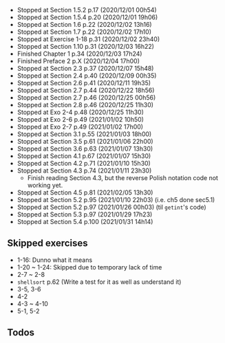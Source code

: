 - Stopped at Section 1.5.2   p.17   (2020/12/01 00h54)
- Stopped at Section 1.5.4   p.20   (2020/12/01 19h06)
- Stopped at Section 1.6     p.22   (2020/12/02 13h16)
- Stopped at Section 1.7     p.22   (2020/12/02 17h10)
- Stopped at Exercise 1-18   p.31   (2020/12/02 23h40)
- Stopped at Section 1.10    p.31   (2020/12/03 16h22)
- Finished   Chapter 1       p.34   (2020/12/03 17h24)
- Finished   Preface 2       p.X    (2020/12/04 17h00)
- Stopped at Section 2.3     p.37   (2020/12/07 15h48)
- Stopped at Section 2.4     p.40   (2020/12/09 00h35)
- Stopped at Section 2.6     p.41   (2020/12/11 19h35)
- Stopped at Section 2.7     p.44   (2020/12/22 18h56)
- Stopped at Section 2.7     p.46   (2020/12/25 00h56)
- Stopped at Section 2.8     p.46   (2020/12/25 11h30)
- Stopped at Exo 2-4         p.48   (2020/12/25 11h30)
- Stopped at Exo 2-6         p.49   (2021/01/02 10h50)
- Stopped at Exo 2-7         p.49   (2021/01/02 17h00)
- Stopped at Section 3.1     p.55   (2021/01/03 18h00)
- Stopped at Section 3.5     p.61   (2021/01/06 22h00)
- Stopped at Section 3.6     p.63   (2021/01/07 13h30)
- Stopped at Section 4.1     p.67   (2021/01/07 15h30)
- Stopped at Section 4.2     p.71   (2021/01/10 15h30)
- Stopped at Section 4.3     p.74   (2021/01/11 23h30)
  - Finish reading Section 4.3, but the reverse Polish notation code not working yet.
- Stopped at Section 4.5     p.81   (2021/02/05 13h30)
- Stopped at Section 5.2     p.95   (2021/01/10 22h03) (i.e. ch5 done sec5.1)
- Stopped at Section 5.2     p.97   (2021/01/26 00h03) (til `getint`'s code)
- Stopped at Section 5.3     p.97   (2021/01/29 17h23)
- Stopped at Section 5.4     p.100  (2021/01/31 14h14)


## Skipped exercises
- 1-16: Dunno what it means
- 1-20 ~ 1-24: Skipped due to temporary lack of time
- 2-7 ~ 2-8
- `shellsort` p.62 (Write a test for it as well as understand it)
- 3-5, 3-6
- 4-2
- 4-3 ~ 4-10
- 5-1, 5-2

## Todos
